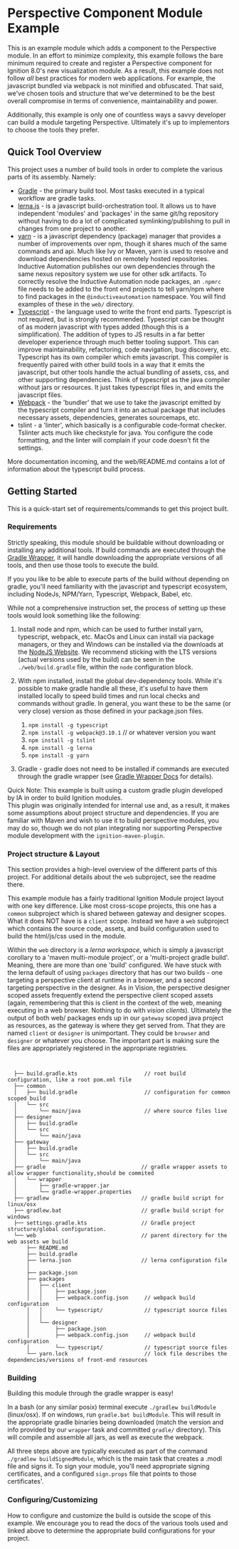 # Perspective Component Module Example 

This is an example module which adds a component to the Perspective module.  In an effort to minimize complexity, this
example follows the bare minimum required to create and register a Perspective component for Ignition 8.0's new
visualization module.  As a result, this example does not follow _all_ best practices for modern web applications.  For
example, the javascript bundled via webpack is not minified and obfuscated.  That said, we've chosen tools and structure
that we've determined to be the best overall compromise in terms of convenience, maintainability and power.

Additionally, this example is only one of countless ways a savvy developer can build a module targeting Perspective.
Ultimately it's up to implementors to choose the tools they prefer.


## Quick Tool Overview

This project uses a number of build tools in order to complete the various parts of its assembly.  Namely:

* [Gradle](https://gradle.org/) - the primary build tool. Most tasks executed in a typical workflow are gradle tasks.  
* [lerna.js](https://lernajs.io/) - is a javascript build-orchestration tool.  It allows us to have independent 'modules'
 and 'packages' in the same git/hg repository without having to do a lot of complicated symlinking/publishing to pull in changes from one project to another.  
* [yarn](https://yarnpkg.com/) - is a javascript dependency (package) manager that provides a number of improvements 
over npm, though it shares much of the same commands and api.  Much like Ivy or Maven, yarn is used to resolve and download dependencies hosted on remotely hosted repositories.  Inductive Automation publishes our own dependencies through the
 same nexus repository system we use for other sdk artifacts.  To correctly resolve the Inductive Automation node packages,
  an `.npmrc` file needs to be added to the front end projects to tell yarn/npm where to find packages in the `@inductiveautomation` namespace.  You will find examples of these in the `web/` directory.
* [Typescript](https://www.typescriptlang.org/) - the language used to write the front end parts.  Typescript is not required, but is strongly recommended.  Typescript can be thought of as modern javascript with types added (though this is a simplification). The addition of types to JS results in a far better developer experience through much better tooling
  support.  This can improve maintainability, refactoring, code navigation, bug discovery, etc.  Typescript has its own compiler which emits javascript.  This compiler is frequently paired with other build tools in a way that it emits the javascript, but
  other tools handle the actual bundling of assets, css, and other supporting dependencies.  Think of typescript as the
  java compiler without jars or resources.  It just takes typescript files in, and emits the javascript files. 
* [Webpack](https://webpack.js.org/) - the 'bundler' that we use to take the javascript emitted by the typescript compiler and turn it into an actual package that includes necessary assets, dependencies, generates sourcemaps, etc.
* tslint - a 'linter', which basically is a configurable code-format checker.  Tslinter acts much like checkstyle for
  java.  You configure the code formatting, and the linter will complain if your code doesn't fit the settings.
  
  
More documentation incoming, and the web/README.md contains a lot of information about the typescript build process.

## Getting Started

This is a quick-start set of requirements/commands to get this project built.

### Requirements


Strictly speaking, this module should be buildable without downloading or installing any additional tools.  If
build commands are executed through the [Gradle Wrapper](https://docs.gradle.org/current/userguide/gradle_wrapper.html),
it will handle downloading the appropriate versions of all tools, and then use those tools to execute the build.


If you you like to be able to execute parts of the build without depending on gradle, you'll need familiarity with
the javascript and typescript ecosystem, including NodeJs, NPM/Yarn, Typescript, Webpack, Babel, etc. 

While not a comprehensive instruction set, the process of setting up these tools would look something like the following: 

1. Install node and npm, which can be used to further install yarn, typescript, webpack, etc.  MacOs and Linux can
install via package managers, or they and Windows can be installed via the downloads at the 
[NodeJS Website](https://nodejs.org/).   We recommend sticking with the LTS versions (actual versions used by the build)
can be seen in the `./web/build.gradle` file, within the `node` configuration block.

2. With npm installed, install the global dev-dependency tools.  While it's possible to make gradle handle all these,
it's useful to have them installed locally to speed build times and run local checks and commands without gradle.  In
general, you want these to be the same (or very close) version as those defined in your package.json files.  
    1. `npm install -g typescript`
    2. `npm install -g webpack@3.10.1`   // or whatever version you want
    3. `npm install -g tslint`
    4. `npm install -g lerna`
    5. `npm install -g yarn`
    
3. Gradle - gradle does not need to be installed if commands are executed through the gradle wrapper (see 
[Gradle Wrapper Docs](https://docs.gradle.org/current/userguide/gradle_wrapper.html) for details).


Quick Note:  This example is built using a custom gradle plugin developed by IA in order to build Ignition modules.  
This plugin was originally intended for  internal use and, as a result, it makes some assumptions about project 
structure and dependencies.  If you are familiar with Maven and wish to use it to build perspective modules, you may
do so, though we do not plan integrating nor supporting Perspective module development with the `ignition-maven-plugin`.  
 
### Project structure & Layout

This section provides a high-level overview of the different parts of this project.  For additional details about
the `web` subproject, see the readme there.

This example module has a fairly traditional Ignition Module project layout with one key difference.  Like most cross-scope projects, this one has a `common` subproject which is  shared between gateway and designer scopes.  What it does NOT 
have is a `client` scope.  Instead we have a `web` subproject which contains the source code, assets, and build 
configuration used to build the html/js/css used in the module.  

Within the `web` directory is a _lerna workspace_, which is simply a javascript corollary to a 'maven multi-module
 project',  or a 'multi-project gradle build'.  Meaning, there are more than one 'build' configured.  We have stuck 
 with the lerna default of using `packages` directory that has our two builds - one targeting a perspective client
 at runtime in a browser, and a second targeting perspective in the designer.  As in Vision, the perspective designer
 scoped assets frequently extend the perspective client scoped assets (again, remembering that this is client in the
  context of the web, meaning executing in a web browser.  Nothing to do with _vision clients_).  Ultimately the output
  of both web/ packages ends up in our `gateway` scoped java project as resources, as the gateway is where they get
  served from.  That they are named `client` or `designer` is unimportant.  They could be `browser` and `designer` or
  whatever you choose.  The important part is making sure the files are appropriately registered in the appropriate
  registries. 

  
```


  ├── build.gradle.kts                     // root build configuration, like a root pom.xml file
  ├── common                                
  │   ├── build.gradle                     // configuration for common scoped build
  │   └── src
  │       └── main/java                    // where source files live
  ├── designer
  │   ├── build.gradle
  │   └── src
  │       └── main/java
  ├── gateway
  │   ├── build.gradle
  │   └── src
  │       └── main/java
  ├── gradle                              // gradle wrapper assets to allow wrapper functionality,should be commited
  │   └── wrapper
  │       ├── gradle-wrapper.jar
  │       └── gradle-wrapper.properties
  ├── gradlew                             // gradle build script for linux/osx
  ├── gradlew.bat                         // gradle build script for windows
  ├── settings.gradle.kts                 // Gradle project structure/global configuration.
  └── web                                 // parent directory for the web assets we build
      ├── README.md
      ├── build.gradle
      ├── lerna.json                      // lerna configuration file
      │
      ├── package.json                    
      ├── packages
      │   ├── client
      │   │    ├── package.json
      │   │    ├── webpack.config.json     // webpack build configuration
      │   │    └── typescript/             // typescript source files
      │   │
      │   └── designer
      │        ├── package.json
      │        ├── webpack.config.json     // webpack build configuration
      │        └── typescript/             // typescript source files
      └── yarn.lock                        // lock file describes the dependencies/versions of front-end resources

```
 
### Building

Building this module through the gradle wrapper is easy!
 
 In a bash (or any similar posix) terminal execute `./gradlew buildModule` (linux/osx).  If on windows, run 
`gradle.bat buildModule`.  This will result in the appropriate gradle binaries being downloaded (match the version
 and info provided by our `wrapper` task and committed `gradle/` directory).  This will compile and assemble all jars,
 as well as execute the webpack.
 
 All three steps above are typically executed as part of the command `./gradlew buildSignedModule`, which is the 
 main task that creates a .modl file and signs it.  To sign your module, you'll need appropriate signing certificates,
 and a configured `sign.props` file that points to those certificates'.
 
 
 ### Configuring/Customizing
 
How to configure and customize the build is outside the scope of this example.  We encourage you to read the docs of 
the various tools used and linked above to determine the appropriate build configurations for your project.
